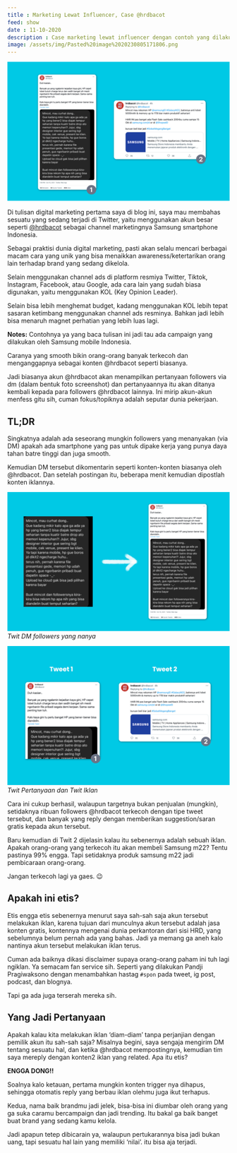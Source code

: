 ```yaml
---
title : Marketing Lewat Influencer, Case @hrdbacot
feed: show
date : 11-10-2020
description : Case marketing lewat influencer dengan contoh yang dilakukan @hrdbacot
image: /assets/img/Pasted%20image%2020230805171806.png
---
```


![](assets/img/Pasted%20image%2020230805171806.png)

Di tulisan digital marketing pertama saya di blog ini, saya mau membahas sesuatu yang sedang terjadi di Twitter, yaitu menggunakan akun besar seperti [@hrdbacot](https://twitter.com/hrdbacot) sebagai channel marketingnya Samsung smartphone Indonesia.

Sebagai praktisi dunia digital marketing, pasti akan selalu mencari berbagai macam cara yang unik yang bisa menaikkan awareness/ketertarikan orang lain terhadap brand yang sedang dikelola.

Selain menggunakan channel ads di platform resmiya Twitter, Tiktok, Instagram, Facebook, atau Google, ada cara lain yang sudah biasa digunakan, yaitu menggunakan KOL (Key Opinion Leader).

Selain bisa lebih menghemat budget, kadang menggunakan KOL lebih tepat sasaran ketimbang menggunakan channel ads resminya. Bahkan jadi lebih bisa menaruh magnet perhatian yang lebih luas lagi.

**Notes:** Contohnya ya yang baca tulisan ini jadi tau ada campaign yang dilakukan oleh Samsung mobile Indonesia.

Caranya yang smooth bikin orang-orang banyak terkecoh dan menganggapnya sebagai konten @hrdbacot seperti biasanya.

Jadi biasanya akun @hrdbacot akan menampilkan pertanyaan followers via dm (dalam bentuk foto screenshot) dan pertanyaannya itu akan ditanya kembali kepada para followers @hrdbacot lainnya. Ini mirip akun-akun menfess gitu sih, cuman fokus/topiknya adalah seputar dunia pekerjaan.

## TL;DR

Singkatnya adalah ada seseorang mungkin followers yang menanyakan (via DM) apakah ada smartphone yang pas untuk dipake kerja yang punya daya tahan batre tinggi dan juga smooth.

Kemudian DM tersebut dikomentarin seperti konten-konten biasanya oleh @hrdbacot. Dan setelah postingan itu, beberapa menit kemudian dipostlah konten iklannya.

![](assets/img/Pasted%20image%2020230805171827.png)
_Twit DM followers yang nanya_

![](assets/img/Pasted%20image%2020230805171835.png)
_Twit Pertanyaan dan Twit Iklan_

Cara ini cukup berhasil, walaupun targetnya bukan penjualan (mungkin), setidaknya ribuan followers @hrdbacot terkecoh dengan tipe tweet tersebut, dan banyak yang reply dengan memberikan suggestion/saran gratis kepada akun tersebut.

Baru kemudian di Twit 2 dijelasin kalau itu sebenernya adalah sebuah iklan. Apakah orang-orang yang terkecoh itu akan membeli Samsung m22? Tentu pastinya 99% engga. Tapi setidaknya produk samsung m22 jadi pembicaraan orang-orang.

Jangan terkecoh lagi ya gaes. 😉

## Apakah ini etis?

Etis engga etis sebenernya menurut saya sah-sah saja akun tersebut melakukan iklan, karena tujuan dari munculnya akun tersebut adalah jasa konten gratis, kontennya mengenai dunia perkantoran dari sisi HRD, yang sebelumnya belum pernah ada yang bahas. Jadi ya memang ga aneh kalo nantinya akun tersebut melakukan iklan terus.

Cuman ada baiknya dikasi disclaimer supaya orang-orang paham ini tuh lagi ngiklan. Ya semacam fan service sih. Seperti yang dilakukan Pandji Pragiwaksono dengan menambahkan hastag `#spon` pada tweet, ig post, podcast, dan blognya.

Tapi ga ada juga terserah mereka sih.

## Yang Jadi Pertanyaan

Apakah kalau kita melakukan iklan ‘diam-diam’ tanpa perjanjian dengan pemilik akun itu sah-sah saja? Misalnya begini, saya sengaja mengirim DM tentang sesuatu hal, dan ketika @hrdbacot mempostingnya, kemudian tim saya mereply dengan konten2 iklan yang related. Apa itu etis?

**ENGGA DONG!!**

Soalnya kalo ketauan, pertama mungkin konten trigger nya dihapus, sehingga otomatis reply yang berbau iklan olehmu juga ikut terhapus.

Kedua, nama baik brandmu jadi jelek, bisa-bisa ini diumbar oleh orang yang ga suka caramu bercampaign dan jadi trending. Itu bakal ga baik banget buat brand yang sedang kamu kelola.

Jadi apapun tetep dibicarain ya, walaupun pertukarannya bisa jadi bukan uang, tapi sesuatu hal lain yang memiliki ‘nilai’. itu bisa aja terjadi.